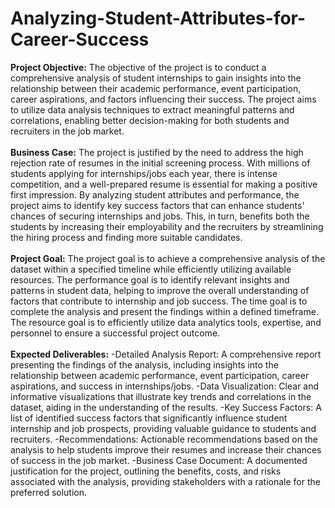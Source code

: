 # **Analyzing-Student-Attributes-for-Career-Success**

**Project Objective:**
The objective of the project is to conduct a comprehensive analysis of student internships to gain insights into the relationship between their academic performance, event participation, career aspirations, and factors influencing their success. The project aims to utilize data analysis techniques to extract meaningful patterns and correlations, enabling better decision-making for both students and recruiters in the job market.
<br><br>
**Business Case:**
The project is justified by the need to address the high rejection rate of resumes in the initial screening process. With millions of students applying for internships/jobs each year, there is intense competition, and a well-prepared resume is essential for making a positive first impression. By analyzing student attributes and performance, the project aims to identify key success factors that can enhance students' chances of securing internships and jobs. This, in turn, benefits both the students by increasing their employability and the recruiters by streamlining the hiring process and finding more suitable candidates.
<br><br>
**Project Goal:**
The project goal is to achieve a comprehensive analysis of the dataset within a specified timeline while efficiently utilizing available resources. The performance goal is to identify relevant insights and patterns in student data, helping to improve the overall understanding of factors that contribute to internship and job success. The time goal is to complete the analysis and present the findings within a defined timeframe. The resource goal is to efficiently utilize data analytics tools, expertise, and personnel to ensure a successful project outcome.
<br><br>
**Expected Deliverables:**
-Detailed Analysis Report: A comprehensive report presenting the findings of the analysis, including insights into the relationship between academic performance, event participation, career aspirations, and success in internships/jobs.
-Data Visualization: Clear and informative visualizations that illustrate key trends and correlations in the dataset, aiding in the understanding of the results.
-Key Success Factors: A list of identified success factors that significantly influence student internship and job prospects, providing valuable guidance to students and recruiters.
-Recommendations: Actionable recommendations based on the analysis to help students improve their resumes and increase their chances of success in the job market.
-Business Case Document: A documented justification for the project, outlining the benefits, costs, and risks associated with the analysis, providing stakeholders with a rationale for the preferred solution.
